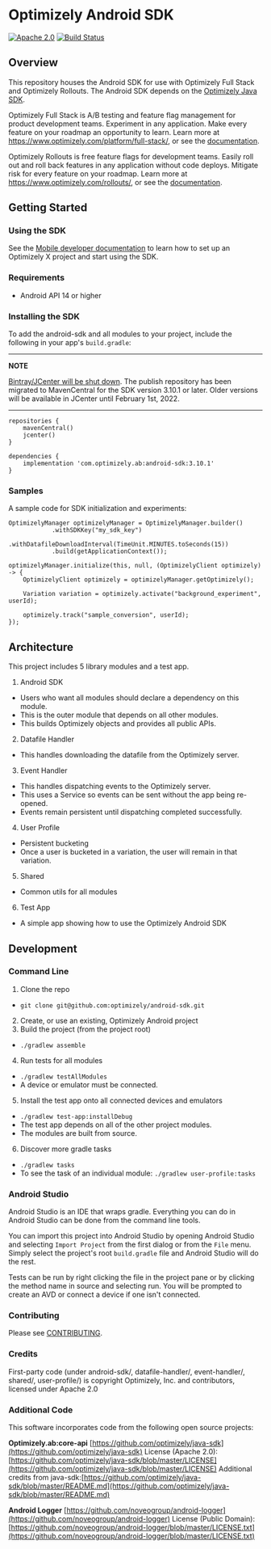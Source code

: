 # Optimizely Android SDK
[![Apache 2.0](https://img.shields.io/github/license/nebula-plugins/gradle-extra-configurations-plugin.svg)](http://www.apache.org/licenses/LICENSE-2.0)
[![Build Status](https://travis-ci.org/optimizely/android-sdk.svg?branch=master)](https://travis-ci.org/optimizely/android-sdk)

## Overview

This repository houses the Android SDK for use with Optimizely Full Stack and Optimizely Rollouts. The Android SDK depends on the [Optimizely Java SDK](https://github.com/optimizely/java-sdk).

Optimizely Full Stack is A/B testing and feature flag management for product development teams. Experiment in any application. Make every feature on your roadmap an opportunity to learn. Learn more at https://www.optimizely.com/platform/full-stack/, or see the [documentation](https://docs.developers.optimizely.com/full-stack/docs).

Optimizely Rollouts is free feature flags for development teams. Easily roll out and roll back features in any application without code deploys. Mitigate risk for every feature on your roadmap. Learn more at https://www.optimizely.com/rollouts/, or see the [documentation](https://docs.developers.optimizely.com/rollouts/docs).

## Getting Started

### Using the SDK
See the [Mobile developer documentation](https://docs.developers.optimizely.com/full-stack/docs/install-sdk-android) to learn how to set
up an Optimizely X project and start using the SDK.

### Requirements
* Android API 14 or higher

### Installing the SDK
To add the android-sdk and all modules to your project, include the following in your app's `build.gradle`:

---
**NOTE**

[Bintray/JCenter will be shut down](https://jfrog.com/blog/into-the-sunset-bintray-jcenter-gocenter-and-chartcenter/). The publish repository has been migrated to MavenCentral for the SDK version 3.10.1 or later. Older versions will be available in JCenter until February 1st, 2022.

---


```
repositories {
	mavenCentral()
  	jcenter()
}

dependencies {
	implementation 'com.optimizely.ab:android-sdk:3.10.1'
}
```

### Samples
A sample code for SDK initialization and experiments:

```
OptimizelyManager optimizelyManager = OptimizelyManager.builder()
            .withSDKKey("my_sdk_key")
            .withDatafileDownloadInterval(TimeUnit.MINUTES.toSeconds(15))
            .build(getApplicationContext());
            
optimizelyManager.initialize(this, null, (OptimizelyClient optimizely) -> {
	OptimizelyClient optimizely = optimizelyManager.getOptimizely();
	
	Variation variation = optimizely.activate("background_experiment", userId);
	
	optimizely.track("sample_conversion", userId);
});

```

## Architecture

This project includes 5 library modules and a test app.

1. Android SDK
  - Users who want all modules should declare a dependency on this module.
  - This is the outer module that depends on all other modules.
  - This builds Optimizely objects and provides all public APIs.
2. Datafile Handler
  - This handles downloading the datafile from the Optimizely server.
3. Event Handler
  - This handles dispatching events to the Optimizely server.
  - This uses a Service so events can be sent without the app being re-opened.
  - Events remain persistent until dispatching completed successfully.
4. User Profile
  - Persistent bucketing
  - Once a user is bucketed in a variation, the user will remain in that variation.
5. Shared
  - Common utils for all modules
6. Test App
  - A simple app showing how to use the Optimizely Android SDK

## Development

### Command Line

1. Clone the repo
  * `git clone git@github.com:optimizely/android-sdk.git`
2. Create, or use an existing, Optimizely Android project
3. Build the project (from the project root)
  * `./gradlew assemble`
4. Run tests for all modules
  * `./gradlew testAllModules`
  * A device or emulator must be connected.
5. Install the test app onto all connected devices and emulators
  * `./gradlew test-app:installDebug`
  * The test app depends on all of the other project modules.
  * The modules are built from source.
6.  Discover more gradle tasks
  * `./gradlew tasks`
  * To see the task of an individual module: `./gradlew user-profile:tasks`

### Android Studio

Android Studio is an IDE that wraps gradle.  Everything you can do in Android Studio can be done from the command line tools.  

You can import this project into Android Studio by opening Android Studio and selecting `Import Project` from the first dialog or from the `File` menu.  Simply select the project's root `build.gradle` file and Android Studio will do the rest.

Tests can be run by right clicking the file in the project pane or by clicking the method name in source and selecting run.  You will be prompted to create an AVD or connect a device if one isn't connected.  

### Contributing
Please see [CONTRIBUTING](CONTRIBUTING.md).

### Credits

First-party code (under android-sdk/, datafile-handler/, event-handler/, shared/, user-profile/) is copyright Optimizely, Inc. and contributors, licensed under Apache 2.0

### Additional Code

This software incorporates code from the following open source projects:

**Optimizely.ab:core-api** [https://github.com/optimizely/java-sdk](https://github.com/optimizely/java-sdk)
License (Apache 2.0): [https://github.com/optimizely/java-sdk/blob/master/LICENSE](https://github.com/optimizely/java-sdk/blob/master/LICENSE)
Additional credits from java-sdk:[https://github.com/optimizely/java-sdk/blob/master/README.md](https://github.com/optimizely/java-sdk/blob/master/README.md)

**Android Logger** [https://github.com/noveogroup/android-logger](https://github.com/noveogroup/android-logger)
License (Public Domain): [https://github.com/noveogroup/android-logger/blob/master/LICENSE.txt](https://github.com/noveogroup/android-logger/blob/master/LICENSE.txt)

